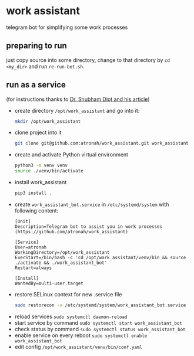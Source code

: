 # work assistant

telegram bot for simplifying some work processes


## preparing to run

just copy source into some directory, change to that directory by `cd <my_dir>` and run `re-run-bot.sh`.



## run as a service

(for instructions thanks to 
[Dr. Shubham Dipt and his article](https://www.shubhamdipt.com/blog/how-to-create-a-systemd-service-in-linux/))


- create directory `/opt/work_assistant` and go into it: 
    ```bash
    mkdir /opt/work_assistant
    ```
- clone project into it
    ```bash
    git clone git@github.com:atronah/work_assistant.git work_assistant
    ```
- create and activate Python virtual environment
    ```bash
    python3 -m venv venv
    source ./venv/bin/activate
    ```
- install work_assistant
    ```bash
    pip3 install .
    ```
- create `work_assistant_bot.service` in `/etc/systemd/system` with following content:
    ```service
    [Unit]
    Description=Telegram bot to assist you in work processes (https://github.com/atronah/work_assistant)
    
    [Service]
    User=atronah
    WorkingDirectory=/opt/work_assistant
    ExecStart=/bin/bash -c 'cd /opt/work_assistant/venv/bin && source ./activate && ./work_assistant_bot'
    Restart=always
    
    [Install]
    WantedBy=multi-user.target
    ```
- restore SELinux context for new .service file
    ```bash
    sudo restorecon -v /etc/systemd/system/work_assistant_bot.service
    ```
- reload services `sudo systemctl daemon-reload`
- start service by command `sudo systemctl start work_assistant_bot`
- check status by command `sudo systemctl status work_assistant_bot`
- enable service on every reboot `sudo systemctl enable work_assistant_bot`
- edit config `/opt/work_assistant/venv/bin/conf.yaml`
